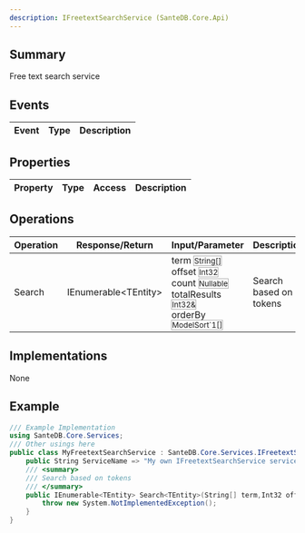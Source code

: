 ```yaml
---
description: IFreetextSearchService (SanteDB.Core.Api)
---
```


## Summary
Free text search service

## Events

|Event|Type|Description|
|-|-|-|

## Properties

|Property|Type|Access|Description|
|-|-|-|-|

## Operations

|Operation|Response/Return|Input/Parameter|Description|
|-|-|-|-|
|Search|IEnumerable&lt;TEntity>|term <small style='border:solid 1px #aaa'>String[]</small><br/>offset <small style='border:solid 1px #aaa'>Int32</small><br/>count <small style='border:solid 1px #aaa'>Nullable<Int32></small><br/>totalResults <small style='border:solid 1px #aaa'>Int32&</small><br/>orderBy <small style='border:solid 1px #aaa'>ModelSort`1[]</small>|Search based on tokens|

## Implementations

None

## Example
```csharp
/// Example Implementation
using SanteDB.Core.Services;
/// Other usings here
public class MyFreetextSearchService : SanteDB.Core.Services.IFreetextSearchService { 
	public String ServiceName => "My own IFreetextSearchService service";
	/// <summary>
	/// Search based on tokens
	/// </summary>
	public IEnumerable<TEntity> Search<TEntity>(String[] term,Int32 offset,Nullable<Int32> count,Int32& totalResults,ModelSort`1[] orderBy){
		throw new System.NotImplementedException();
	}
}
```

